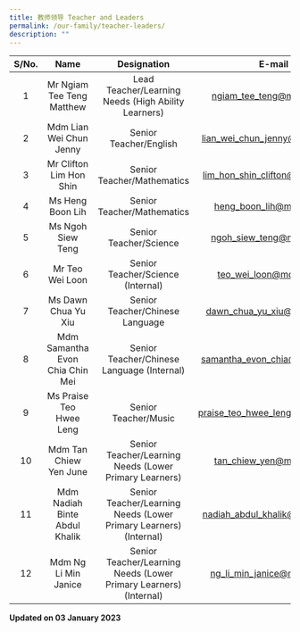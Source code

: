 ```yaml
---
title: 教师领导 Teacher and Leaders
permalink: /our-family/teacher-leaders/
description: ""
---
```

| S/No. |               Name              |                  Designation                 |                E-mail                |
|:-----:|:-------------------------------:|:---------------------------------------:|:------------------------------------:|
|   1   |    Mr Ngiam Tee Teng Matthew    |     Lead Teacher/Learning Needs (High Ability Learners)    |       ngiam_tee_teng@moe.edu.sg      |
|   2   |     Mdm Lian Wei Chun Jenny     |           Senior Teacher/English           |    lian_wei_chun_jenny@moe.edu.sg    |
|   3   |     Mr Clifton Lim Hon Shin     |         Senior Teacher/Mathematics        |    lim_hon_shin_clifton@moe.edu.sg   |
|   4   |         Ms Heng Boon Lih        |         Senior Teacher/Mathematics         |       heng_boon_lih@moe.edu.sg       |
|   5   |        Ms Ngoh Siew Teng        |           Senior Teacher/Science         |       ngoh_siew_teng@moe.edu.sg      |
|   6   |         Mr Teo Wei Loon         |      Senior Teacher/Science (Internal)     |        teo_wei_loon@moe.edu.sg       |
|   7   |       Ms Dawn Chua Yu Xiu       |       Senior Teacher/Chinese Language      |      dawn_chua_yu_xiu@moe.edu.sg     |
|   8   | Mdm Samantha Evon Chia Chin Mei | Senior Teacher/Chinese Language (Internal) |    samantha_evon_chia@moe.edu.sg     |
|   9   |     Ms Praise Teo Hwee Leng     |            Senior Teacher/Music            |   praise_teo_hwee_leng@moe.edu.sg    |
|   10  |     Mdm Tan Chiew Yen June      |       Senior Teacher/Learning Needs (Lower Primary Learners)        |       tan_chiew_yen@moe.edu.sg       |
|   11  |  Mdm Nadiah Binte Abdul Khalik  |  Senior Teacher/Learning Needs (Lower Primary Learners) (Internal)  |    nadiah_abdul_khalik@moe.edu.sg    |
|   12  |       Mdm Ng Li Min Janice      |  Senior Teacher/Learning Needs (Lower Primary Learners) (Internal)  |      ng_li_min_janice@moe.edu.sg     |


**Updated on 03 January 2023**